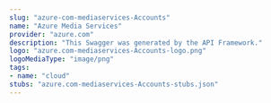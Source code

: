 ```yaml
---
slug: "azure-com-mediaservices-Accounts"
name: "Azure Media Services"
provider: "azure.com"
description: "This Swagger was generated by the API Framework."
logo: "azure.com-mediaservices-Accounts-logo.png"
logoMediaType: "image/png"
tags:
- name: "cloud"
stubs: "azure.com-mediaservices-Accounts-stubs.json"
---
```


